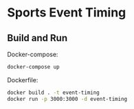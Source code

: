 # Sports Event Timing

## Build and Run

Docker-compose:

```bash
docker-compose up
```

Dockerfile:

```bash
docker build . -t event-timing
docker run -p 3000:3000 -d event-timing
```
